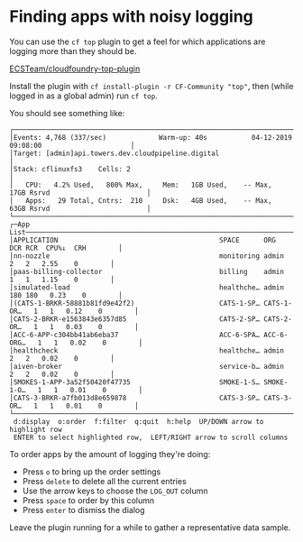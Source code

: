 # Finding apps with noisy logging

You can use the `cf top` plugin to get a feel for which applications are
logging more than they should be.

[ECSTeam/cloudfoundry-top-plugin](https://github.com/ECSTeam/cloudfoundry-top-plugin)

Install the plugin with `cf install-plugin -r CF-Community "top"`, then (while
logged in as a global admin) run `cf top`.

You should see something like:

```
┌────────────────────────────────────────────────────────────────────────────────────────────────────┐
│Events: 4,768 (337/sec)             Warm-up: 40s           04-12-2019 09:08:00                      │
│Target: [admin]api.towers.dev.cloudpipeline.digital                                                   │
│Stack: cflinuxfs3    Cells: 2                                                                       │
│   CPU:   4.2% Used,   800% Max,     Mem:   1GB Used,    -- Max,  17GB Rsrvd                        │
│   Apps:   29 Total, Cntrs:  210     Dsk:   4GB Used,    -- Max,  63GB Rsrvd                        │
└────────────────────────────────────────────────────────────────────────────────────────────────────┘
┌─App List───────────────────────────────────────────────────────────────────────────────────────────┐
│APPLICATION                                        SPACE      ORG        DCR RCR  CPU%↓  CRH        │
│nn-nozzle                                          monitoring admin        2   2   2.55    0        │
│paas-billing-collector                             billing    admin        1   1   1.15    0        │
│simulated-load                                     healthche… admin      180 180   0.23    0        │
│(CATS-1-BRKR-58881b81fd9e42f2)                     CATS-1-SP… CATS-1-OR…   1   1   0.12    0        │
│CATS-2-BRKR-e1563843e6357d85                       CATS-2-SP… CATS-2-OR…   1   1   0.03    0        │
│ACC-6-APP-c304bb41ab6eba37                         ACC-6-SPA… ACC-6-ORG…   1   1   0.02    0        │
│healthcheck                                        healthche… admin        2   2   0.02    0        │
│aiven-broker                                       service-b… admin        2   2   0.02    0        │
│SMOKES-1-APP-3a52f50420f47735                      SMOKE-1-S… SMOKE-1-O…   1   1   0.01    0        │
│CATS-3-BRKR-a7fb013d8e659878                       CATS-3-SP… CATS-3-OR…   1   1   0.01    0        │
└────────────────────────────────────────────────────────────────────────────────────────────────────┘
 d:display  o:order  f:filter  q:quit  h:help  UP/DOWN arrow to highlight row
 ENTER to select highlighted row,  LEFT/RIGHT arrow to scroll columns
```

To order apps by the amount of logging they're doing:

* Press `o` to bring up the order settings
* Press `delete` to delete all the current entries
* Use the arrow keys to choose the `LOG_OUT` column
* Press `space` to order by this column
* Press `enter` to dismiss the dialog

Leave the plugin running for a while to gather a representative data sample.

